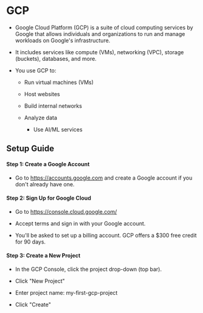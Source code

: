 # GCP

- Google Cloud Platform (GCP) is a suite of cloud computing services by Google that allows individuals and organizations to run and manage workloads on Google's infrastructure.

- It includes services like compute (VMs), networking (VPC), storage (buckets), databases, and more.

- You use GCP to:

  - Run virtual machines (VMs)

  - Host websites

  - Build internal networks

  - Analyze data

    - Use AI/ML services

## Setup Guide

#### Step 1: Create a Google Account

- Go to https://accounts.google.com and create a Google account if you don't already have one.

#### Step 2: Sign Up for Google Cloud

- Go to https://console.cloud.google.com/

- Accept terms and sign in with your Google account.

- You'll be asked to set up a billing account. GCP offers a $300 free credit for 90 days.

#### Step 3: Create a New Project

- In the GCP Console, click the project drop-down (top bar).

- Click "New Project"

- Enter project name: my-first-gcp-project

- Click "Create"
